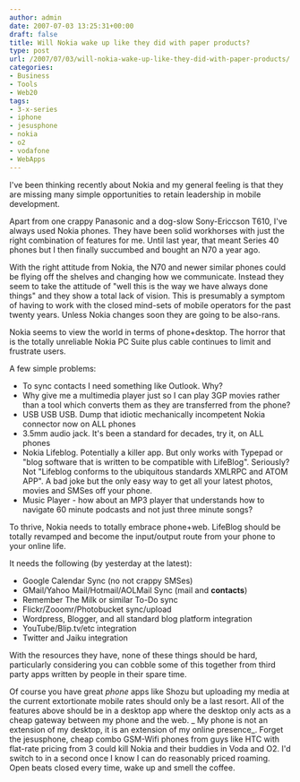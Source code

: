 ```yaml
---
author: admin
date: 2007-07-03 13:25:31+00:00
draft: false
title: Will Nokia wake up like they did with paper products?
type: post
url: /2007/07/03/will-nokia-wake-up-like-they-did-with-paper-products/
categories:
- Business
- Tools
- Web20
tags:
- 3-x-series
- iphone
- jesusphone
- nokia
- o2
- vodafone
- WebApps
---
```


I've been thinking recently about Nokia and my general feeling is that they are missing many simple opportunities to retain leadership in mobile development.

Apart from one crappy Panasonic and a dog-slow Sony-Ericcson T610, I've always used Nokia phones. They have been solid workhorses with just the right combination of features for me. Until last year, that meant Series 40 phones but I then finally succumbed and bought an N70 a year ago.

With the right attitude from Nokia, the N70 and newer similar phones could be flying off the shelves and changing how we communicate. Instead they seem to take the attitude of "well this is the way we have always done things" and they show a total lack of vision. This is presumably a symptom of having to work with the closed mind-sets of mobile operators for the past twenty years. Unless Nokia changes soon they are going to be also-rans.

Nokia seems to view the world in terms of phone+desktop. The horror that is the totally unreliable Nokia PC Suite plus cable continues to limit and frustrate users. 

A few simple problems:




* To sync contacts I need something like Outlook. Why?
* Why give me a multimedia player just so I can play 3GP movies rather than a tool which converts them as they are transferred from the phone?
* USB USB USB. Dump that idiotic mechanically incompetent Nokia connector now on ALL phones
* 3.5mm audio jack. It's been a standard for decades, try it, on ALL phones
* Nokia Lifeblog. Potentially a killer app. But only works with Typepad or "blog software that is written to be compatible with LifeBlog". Seriously? Not "Lifeblog conforms to the ubiquitous standards XMLRPC and ATOM APP". A bad joke but the only easy way to get all your latest photos, movies and SMSes off your phone.
* Music Player - how about an MP3 player that understands how to navigate 60 minute podcasts and not just three minute songs?


To thrive, Nokia needs to totally embrace phone+web. LifeBlog should be totally revamped and become the input/output route from your phone to your online life. 

It needs the following (by yesterday at the latest):

* Google Calendar Sync (no not crappy SMSes)
* GMail/Yahoo Mail/Hotmail/AOLMail Sync (mail and **contacts**)
* Remember The Milk or similar To-Do sync
* Flickr/Zooomr/Photobucket sync/upload
* Wordpress, Blogger, and all standard blog platform integration
* YouTube/Blip.tv/etc integration
* Twitter and Jaiku integration


With the resources they have, none of these things should be hard, particularly considering you can cobble some of this together from third party apps written by people in their spare time.

Of course you have great _phone_ apps like Shozu but uploading my media at the current extortionate mobile rates should only be a last resort. All of the features above should be in a desktop app where the desktop only acts as a cheap gateway between my phone and the web.
_
My phone is not an extension of my desktop, it is an extension of my online presence_. Forget the jesusphone, cheap combo GSM-Wifi phones from guys like HTC with flat-rate pricing from 3 could kill Nokia and their buddies in Voda and O2. I'd switch to in a second once I know I can do reasonably priced roaming. Open beats closed every time, wake up and smell the coffee.

